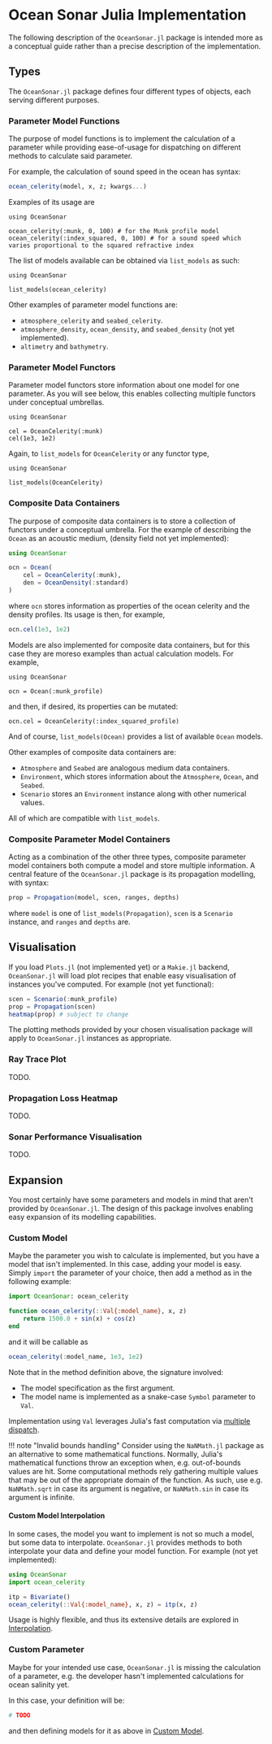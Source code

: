 # Ocean Sonar Julia Implementation

The following description of the `OceanSonar.jl` package is intended more as a conceptual guide
rather than a precise description of the implementation.

## Types

The `OceanSonar.jl` package defines four different types of objects,
each serving different purposes.

### Parameter Model Functions

The purpose of model functions is to implement the calculation of a parameter
while providing ease-of-usage for dispatching on different methods to calculate said parameter.

For example, the calculation of sound speed in the ocean has syntax:

```julia
ocean_celerity(model, x, z; kwargs...)
```

Examples of its usage are

```@example
using OceanSonar

ocean_celerity(:munk, 0, 100) # for the Munk profile model
ocean_celerity(:index_squared, 0, 100) # for a sound speed which varies proportional to the squared refractive index
```

The list of models available can be obtained via `list_models` as such:

```@example
using OceanSonar

list_models(ocean_celerity)
```

Other examples of parameter model functions are:

* `atmosphere_celerity` and `seabed_celerity`.
* `atmosphere_density`, `ocean_density`, and `seabed_density` (not yet implemented).
* `altimetry` and `bathymetry`.

### Parameter Model Functors

Parameter model functors store information about one model for one parameter.
As you will see below, this enables collecting multiple functors under conceptual umbrellas.

```@example
using OceanSonar

cel = OceanCelerity(:munk)
cel(1e3, 1e2)
```

Again, to `list_models` for `OceanCelerity` or any functor type,

```@example
using OceanSonar

list_models(OceanCelerity)
```

### Composite Data Containers

The purpose of composite data containers is to store a collection of functors
under a conceptual umbrella. For the example of describing the `Ocean` as an acoustic medium,
(density field not yet implemented):

```julia
using OceanSonar

ocn = Ocean(
    cel = OceanCelerity(:munk),
    den = OceanDensity(:standard)
)
```

where `ocn` stores information as properties of the ocean celerity and the density profiles.
Its usage is then, for example,

```julia
ocn.cel(1e3, 1e2)
```

Models are also implemented for composite data containers,
but for this case they are moreso examples than actual calculation models.
For example,

```@example mutate_composite
using OceanSonar

ocn = Ocean(:munk_profile)
```

and then, if desired, its properties can be mutated:

```@example mutate_composite
ocn.cel = OceanCelerity(:index_squared_profile)
```

And of course, `list_models(Ocean)` provides a list of available `Ocean` models.

Other examples of composite data containers are:

* `Atmosphere` and `Seabed` are analogous medium data containers.
* `Environment`, which stores information about the `Atmosphere`, `Ocean`, and `Seabed`.
* `Scenario` stores an `Environment` instance along with other numerical values.

All of which are compatible with `list_models`.

### Composite Parameter Model Containers

Acting as a combination of the other three types,
composite parameter model containers both compute a model and store multiple information.
A central feature of the `OceanSonar.jl` package is its propagation modelling,
with syntax:

```julia
prop = Propagation(model, scen, ranges, depths)
```

where `model` is one of `list_models(Propagation)`, `scen` is a `Scenario` instance, and `ranges` and `depths` are.

## Visualisation

If you load `Plots.jl` (not implemented yet) or a `Makie.jl` backend,
`OceanSonar.jl` will load plot recipes that enable easy visualisation of instances you've computed.
For example (not yet functional):

```julia
scen = Scenario(:munk_profile)
prop = Propagation(scen)
heatmap(prop) # subject to change
```

The plotting methods provided by your chosen visualisation package
will apply to `OceanSonar.jl` instances as appropriate.

### Ray Trace Plot

TODO.

### Propagation Loss Heatmap

TODO.

### Sonar Performance Visualisation

TODO.

## Expansion

You most certainly have some parameters and models in mind that aren't provided by `OceanSonar.jl`.
The design of this package involves enabling easy expansion of its modelling capabilities.

### Custom Model

Maybe the parameter you wish to calculate is implemented,
but you have a model that isn't implemented.
In this case, adding your model is easy.
Simply `import` the parameter of your choice,
then add a method as in the following example:

```julia
import OceanSonar: ocean_celerity

function ocean_celerity(::Val{:model_name}, x, z)
    return 1500.0 + sin(x) + cos(z)
end
```

and it will be callable as

```julia
ocean_celerity(:model_name, 1e3, 1e2)
```

Note that in the method definition above, the signature involved:

* The model specification as the first argument.
* The model name is implemented as a snake-case `Symbol` parameter to `Val`.

Implementation using `Val` leverages Julia's fast computation via [multiple dispatch](https://en.wikipedia.org/wiki/Multiple_dispatch).

!!! note "Invalid bounds handling"
    Consider using the `NaNMath.jl` package as an alternative to some mathematical functions.
    Normally, Julia's mathematical functions throw an exception when, e.g. out-of-bounds values are hit.
    Some computational methods rely gathering multiple values that may be out of the appropriate domain of the function.
    As such, use e.g. `NaNMath.sqrt` in case its argument is negative,
    or `NaNMath.sin` in case its argument is infinite.

#### Custom Model Interpolation

In some cases, the model you want to implement is not so much a model,
but some data to interpolate.
`OceanSonar.jl` provides methods to both interpolate your data and define your model function.
For example (not yet implemented):

```julia
using OceanSonar
import ocean_celerity

itp = Bivariate()
ocean_celerity(::Val{:model_name}, x, z) = itp(x, z)
```

Usage is highly flexible, and thus its extensive details are explored in [Interpolation](@ref).

### Custom Parameter

Maybe for your intended use case, `OceanSonar.jl` is missing the calculation of a parameter,
e.g. the developer hasn't implemented calculations for ocean salinity yet.

In this case, your definition will be:

```julia
# TODO
```

and then defining models for it as above in [Custom Model](@ref).
